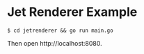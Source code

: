 # Jet Renderer Example

```shell
$ cd jetrenderer && go run main.go
```

Then open http://localhost:8080.
